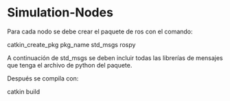 # Simulation-Nodes

Para cada nodo se debe crear el paquete de ros con el comando:

  catkin_create_pkg pkg_name std_msgs rospy

A continuación de std_msgs se deben incluir todas las librerías de mensajes que tenga el archivo de python del paquete.

Después se compila con:

  catkin build
